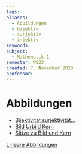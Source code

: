 ```yaml
---
tags: 
aliases:
  - Abbildungen
  - bijektiv
  - surjektiv
  - injektiv
keywords: 
subject:
  - Mathematik 1
semester: WS23
created: 7. November 2023
professor:
---
```


# Abbildungen

- [Bijektivität surjektivität…](https://www.youtube.com/watch?v=xNxuAG9UDN8)
- [Bild Urbild Kern](https://www.youtube.com/watch?v=Q52laFrARek)
- [Sätze zu Bild und Kern](https://www.youtube.com/watch?v=ub4hx65xpHM)  

[Lineare Abbildungen](Lineare%20Abbildungen.md)